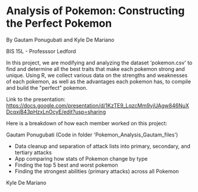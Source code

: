 # Analysis of Pokemon: Constructing the Perfect Pokemon
By Gautam Ponugubati and Kyle De Mariano

BIS 15L - Professsor Ledford

In this project, we are modifying and analyzing the dataset 'pokemon.csv' to find and determine all the best traits that make each pokemon strong and unique. Using R, we collect various data on the strengths and weaknesses of each pokemon, as well as the advantages each pokemon has, to compile and build the "perfect" pokemon.


Link to the presentation: https://docs.google.com/presentation/d/1KzTE9_LqzcMm9vjUAgw846NuXDcqxjB43pHzxLnOcyE/edit?usp=sharing


Here is a breakdown of how each member worked on this project:


Gautam Ponugubati (Code in folder 'Pokemon_Analysis_Gautam_files')

- Data cleanup and separation of attack lists into primary, secondary, and tertiary attacks
- App comparing how stats of Pokemon change by type
- Finding the top 5 best and worst pokemon
- Finding the strongest abilities (primary attacks) across all Pokemon


Kyle De Mariano
